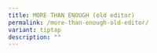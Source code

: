 ```yaml
---
title: MORE THAN ENOUGH (old editor)
permalink: /more-than-enough-old-editor/
variant: tiptap
description: ""
---
```

